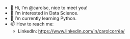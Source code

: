 - 👋 Hi, I’m @carolsc, nice to meet you!
- 👀 I’m interested in Data Science.
- 🌱 I’m currently learning Python. 
- 📫 How to reach me: 
  - LinkedIn: https://www.linkedin.com/in/carolcorrêa/
<!---
carolsc/carolsc is a ✨ special ✨ repository because its `README.md` (this file) appears on your GitHub profile.
You can click the Preview link to take a look at your changes.
--->
